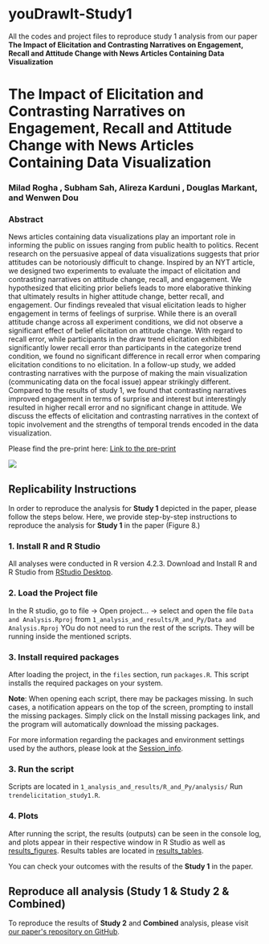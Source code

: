 # youDrawIt-Study1
All the codes and project files to reproduce study 1 analysis from our paper **The Impact of Elicitation and Contrasting Narratives on Engagement, Recall and Attitude Change with News Articles Containing Data Visualization**

# The Impact of Elicitation and Contrasting Narratives on Engagement, Recall and Attitude Change with News Articles Containing Data Visualization
### Milad Rogha , Subham Sah, Alireza Karduni , Douglas Markant, and Wenwen Dou

### Abstract
News articles containing data visualizations play an important role in informing the public on issues ranging from public health to politics. 
Recent research on the persuasive appeal of data visualizations suggests that prior attitudes can be notoriously difficult to change. 
Inspired by an NYT article, we designed two experiments to evaluate the impact of elicitation and contrasting narratives on attitude change, recall, and engagement.
We hypothesized that eliciting prior beliefs leads to more elaborative thinking that ultimately results in higher attitude change, better recall, and engagement. Our findings revealed that visual elicitation leads to higher engagement in terms of feelings of surprise. While there is an overall attitude change across all experiment conditions, we did not observe a significant effect of belief elicitation on attitude change. With regard to recall error, while participants in the draw trend elicitation exhibited significantly lower recall error than participants in the categorize trend condition, we found no significant difference in recall error when comparing elicitation conditions to no elicitation. In a follow-up study, we added contrasting narratives with the purpose of making the main visualization (communicating data on the focal issue) appear strikingly different. Compared to the results of study 1, we found that contrasting narratives improved engagement in terms of surprise and interest but interestingly resulted in higher recall error and no significant change in attitude. We discuss the effects of elicitation and contrasting narratives in the context of topic involvement and the strengths of temporal trends encoded in the data visualization.


Please find the pre-print here: [Link to the pre-print](https://arxiv.org/abs/2401.05511)

[![](https://www.replicabilitystamp.org/logo/Reproducibility-small.png)](http://www.replicabilitystamp.org#https-github-com-miladrogha-youdrawit-visual-elicitation-git)
## Replicability Instructions
In order to reproduce the analysis for **Study 1** depicted in the paper, please follow the steps below. Here, we provide step-by-step instructions to reproduce the analysis for **Study 1** in the paper (Figure 8.)

### 1. Install R and R Studio
All analyses were conducted in R version 4.2.3. Download and Install R and R Studio from [RStudio Desktop](https://posit.co/download/rstudio-desktop/).

### 2. Load the Project file
In the R studio, go to file \-> Open project... \-> 
select and open the file `Data and Analysis.Rproj` from `1_analysis_and_results/R_and_Py/Data and Analysis.Rproj`
YOu do not need to run the rest of the scripts. They will be running inside the mentioned scripts.

### 3. Install required packages
After loading the project, in the `files` section, run `packages.R`. This script installs the required packages on your system.

**Note**: When opening each script, there may be packages missing. In such cases, a notification appears on the top of the screen, prompting to install the missing packages. Simply click on the Install missing packages link, and the program will automatically download the missing packages.

For more information regarding the packages and environment settings used by the authors, please look at the [Session_info](./Session_info.md).


### 3. Run the script

Scripts are located in `1_analysis_and_results/R_and_Py/analysis/`
Run `trendelicitation_study1.R`.

### 4. Plots
After running the script, the results (outputs) can be seen in the console log, and plots appear in their respective window in R Studio as well as [results_figures](./results_figures/). Results tables are located in [results_tables](./results_tables/).

You can check your outcomes with the results of the **Study 1** in the paper.


## Reproduce all analysis (Study 1 & Study 2 & Combined)
To reproduce the results of **Study 2** and **Combined** analysis, please visit [our paper's repository on GitHub](https://bit.ly/48Bxz2D).
